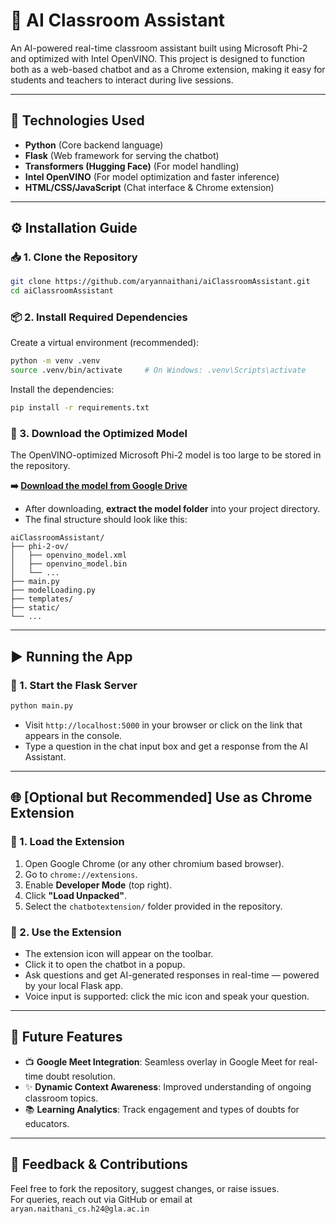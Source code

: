 # 🧠 AI Classroom Assistant

An AI-powered real-time classroom assistant built using Microsoft Phi-2 and optimized with Intel OpenVINO. This project is designed to function both as a web-based chatbot and as a Chrome extension, making it easy for students and teachers to interact during live sessions.

---

## 🚀 Technologies Used

- **Python** (Core backend language)
- **Flask** (Web framework for serving the chatbot)
- **Transformers (Hugging Face)** (For model handling)
- **Intel OpenVINO** (For model optimization and faster inference)
- **HTML/CSS/JavaScript** (Chat interface & Chrome extension)

---

## ⚙️ Installation Guide

### 📥 1. Clone the Repository

```bash
git clone https://github.com/aryannaithani/aiClassroomAssistant.git
cd aiClassroomAssistant
```

### 📦 2. Install Required Dependencies

Create a virtual environment (recommended):

```bash
python -m venv .venv
source .venv/bin/activate     # On Windows: .venv\Scripts\activate
```

Install the dependencies:

```bash
pip install -r requirements.txt
```

### 📁 3. Download the Optimized Model

The OpenVINO-optimized Microsoft Phi-2 model is too large to be stored in the repository.

**➡️ [Download the model from Google Drive](https://drive.google.com/file/d/1cvPKY5FTYq06RCnXel17F4jcUjRmcmhX/view?usp=sharing)**

- After downloading, **extract the model folder** into your project directory.
- The final structure should look like this:

```
aiClassroomAssistant/
├── phi-2-ov/
│   ├── openvino_model.xml
│   ├── openvino_model.bin
│   └── ...
├── main.py
├── modelLoading.py
├── templates/
├── static/
└── ...
```

---

## ▶️ Running the App

### 🧠 1. Start the Flask Server

```bash
python main.py
```

- Visit `http://localhost:5000` in your browser or click on the link that appears in the console.
- Type a question in the chat input box and get a response from the AI Assistant.

---

## 🌐 [Optional but Recommended] Use as Chrome Extension

### 📁 1. Load the Extension

1. Open Google Chrome (or any other chromium based browser).
2. Go to `chrome://extensions`.
3. Enable **Developer Mode** (top right).
4. Click **"Load Unpacked"**.
5. Select the `chatbotextension/` folder provided in the repository.

### 💬 2. Use the Extension

- The extension icon will appear on the toolbar.
- Click it to open the chatbot in a popup.
- Ask questions and get AI-generated responses in real-time — powered by your local Flask app.
- Voice input is supported: click the mic icon and speak your question.

---

## 🔮 Future Features

- 📺 **Google Meet Integration**: Seamless overlay in Google Meet for real-time doubt resolution.
- ✨ **Dynamic Context Awareness**: Improved understanding of ongoing classroom topics.
- 📚 **Learning Analytics**: Track engagement and types of doubts for educators.

---

## 📩 Feedback & Contributions

Feel free to fork the repository, suggest changes, or raise issues.  
For queries, reach out via GitHub or email at `aryan.naithani_cs.h24@gla.ac.in`
